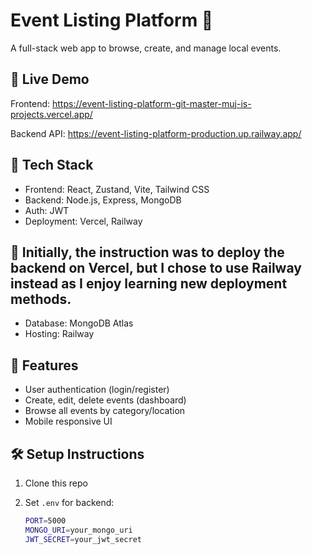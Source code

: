 # Event Listing Platform 🎉

A full-stack web app to browse, create, and manage local events.

## 🔗 Live Demo
Frontend: https://event-listing-platform-git-master-muj-is-projects.vercel.app/ 

Backend API: https://event-listing-platform-production.up.railway.app/

## 🧰 Tech Stack
- Frontend: React, Zustand, Vite, Tailwind CSS
- Backend: Node.js, Express, MongoDB
- Auth: JWT
- Deployment: Vercel, Railway

## 🚅 Initially, the instruction was to deploy the backend on Vercel, but I chose to use Railway instead as I enjoy learning new deployment methods.
- Database: MongoDB Atlas
- Hosting: Railway

## 🚀 Features
- User authentication (login/register)
- Create, edit, delete events (dashboard)
- Browse all events by category/location
- Mobile responsive UI

## 🛠 Setup Instructions

1. Clone this repo
2. Set `.env` for backend:

    ```bash
    PORT=5000
    MONGO_URI=your_mongo_uri
    JWT_SECRET=your_jwt_secret
    ```
